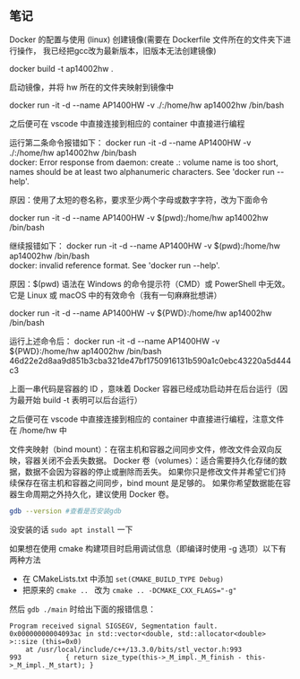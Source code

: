
## 笔记

Docker 的配置与使用 (linux)
创建镜像(需要在 Dockerfile 文件所在的文件夹下进行操作，
我已经把gcc改为最新版本，旧版本无法创建镜像)

docker build -t ap14002hw .

启动镜像，并将 hw 所在的文件夹映射到镜像中

docker run -it -d --name AP1400HW -v ./:/home/hw ap14002hw /bin/bash

之后便可在 vscode 中直接连接到相应的 container 中直接进行编程

运行第二条命令报错如下：
docker run -it -d --name AP1400HW -v ./:/home/hw ap14002hw /bin/bash        
docker: Error response from daemon: create .: volume name is too short, 
names should be at least two alphanumeric characters.
See 'docker run --help'.

原因：使用了太短的卷名称，要求至少两个字母或数字字符，改为下面命令

docker run -it -d --name AP1400HW -v $(pwd):/home/hw ap14002hw /bin/bash

继续报错如下：
 docker run -it -d --name AP1400HW -v $(pwd):/home/hw ap14002hw /bin/bash    
docker: invalid reference format.
See 'docker run --help'.

原因：$(pwd) 语法在 Windows 的命令提示符（CMD）或 PowerShell 中无效。
它是 Linux 或 macOS 中的有效命令（我有一句麻麻批想讲）

docker run -it -d --name AP1400HW -v ${PWD}:/home/hw ap14002hw /bin/bash

运行上述命令后：
 docker run -it -d --name AP1400HW -v ${PWD}:/home/hw ap14002hw /bin/bash    
46d22e2d8aa9d851b3cba321de47bf1750916131b590a1c0ebc43220a5d444c3

上面一串代码是容器的 ID ，意味着 Docker 容器已经成功启动并在后台运行（因为最开始
build -t 表明可以后台运行）

之后便可在 vscode 中直接连接到相应的 container 中直接进行编程，注意文件在 
/home/hw 中

文件夹映射（bind mount）：在宿主机和容器之间同步文件，修改文件会双向反映，容器关闭不会丢失数据。
Docker 卷（volumes）：适合需要持久化存储的数据，数据不会因为容器的停止或删除而丢失。
如果你只是修改文件并希望它们持续保存在宿主机和容器之间同步，bind mount 是足够的。
如果你希望数据能在容器生命周期之外持久化，建议使用 Docker 卷。

```bash
gdb --version #查看是否安装gdb
```

没安装的话 `sudo apt install` 一下 

如果想在使用 cmake 构建项目时启用调试信息（即编译时使用 -g 选项）以下有两种方法
- 在 CMakeLists.txt 中添加 `set(CMAKE_BUILD_TYPE Debug)` 
- 把原来的 `cmake .. ` 改为 `cmake .. -DCMAKE_CXX_FLAGS="-g"` 

然后 `gdb ./main` 时给出下面的报错信息：

```  
Program received signal SIGSEGV, Segmentation fault.
0x00000000004093ac in std::vector<double, std::allocator<double> >::size (this=0x0)
    at /usr/local/include/c++/13.3.0/bits/stl_vector.h:993
993           { return size_type(this->_M_impl._M_finish - this->_M_impl._M_start); }
```
